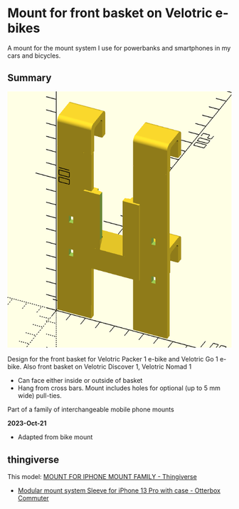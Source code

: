 Mount for front basket on Velotric e-bikes
===========================================

A mount for the mount system I use for powerbanks and smartphones in my cars and bicycles.

Summary
-------

![Velotric e-bike Front Basket mount](img/velotric_front_basket_mount.png)

Design for the front basket for Velotric Packer 1 e-bike and Velotric Go 1 e-bike. Also front basket on Velotric Discover 1, Velotric Nomad 1

-	Can face either inside or outside of basket
-	Hang from cross bars. Mount includes holes for optional (up to 5 mm wide) pull-ties.

Part of a family of interchangeable mobile phone mounts

**2023-Oct-21**

-	Adapted from bike mount

thingiverse
-----------

This model: [MOUNT FOR IPHONE MOUNT FAMILY - Thingiverse](https://www.thingiverse.com/thing:)

-	[Modular mount system Sleeve for iPhone 13 Pro with case - Otterbox Commuter](https://www.thingiverse.com/thing:5019596)

